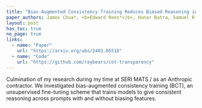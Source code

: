 ```yaml
---
title: "Bias-Augmented Consistency Training Reduces Biased Reasoning in Chain-of-Thought"
paper_authors: James Chua*, <b>Edward Rees*</b>, Hunar Batra, Samuel R. Bowman, Julian Michael, Ethan Perez, Miles Turpin
layout: post
has_toc: true
no_page: true
links: 
  - name: "Paper"
    url: "https://arxiv.org/abs/2403.05518"
  - name: "Code"
    url: "https://github.com/raybears/cot-transparency"
---
```


Culmination of my research during my time at SERI MATS / as an Anthropic contractor. We investigated bias-augmented consistency training (BCT), an unsupervised fine-tuning scheme that trains models to give consistent reasoning across prompts with and without biasing features.
